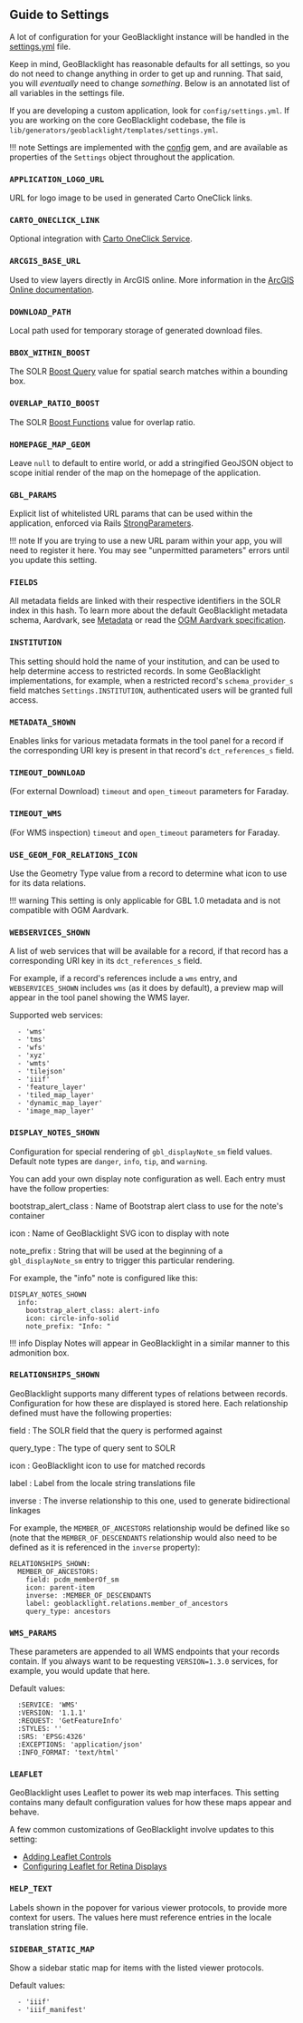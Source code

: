 ## Guide to Settings

A lot of configuration for your GeoBlacklight instance will be handled in the [settings.yml](https://github.com/geoblacklight/geoblacklight/blob/main/lib/generators/geoblacklight/templates/settings.yml) file.

Keep in mind, GeoBlacklight has reasonable defaults for all settings, so you do not need to change anything in order to get up and running. That said, you will *eventually* need to change *something*. Below is an annotated list of all variables in the settings file.

If you are developing a custom application, look for `config/settings.yml`. If you are working on the core GeoBlacklight codebase, the file is `lib/generators/geoblacklight/templates/settings.yml`.

!!! note
    Settings are implemented with the [config](https://github.com/rubyconfig/config) gem, and are available as properties of the `Settings` object throughout the application.

### `APPLICATION_LOGO_URL`

URL for logo image to be used in generated Carto OneClick links.

### `CARTO_ONECLICK_LINK`

Optional integration with [Carto OneClick Service](https://carto.com/engine/open-in-carto/).

### `ARCGIS_BASE_URL`

Used to view layers directly in ArcGIS online. More information in the [ArcGIS Online documentation](https://doc.arcgis.com/en/arcgis-online/reference/use-url-parameters.htm).

### `DOWNLOAD_PATH`

Local path used for temporary storage of generated download files.

### `BBOX_WITHIN_BOOST`

The SOLR [Boost Query](https://solr.apache.org/guide/6_6/the-dismax-query-parser.html) value for spatial search matches within a bounding box.

### `OVERLAP_RATIO_BOOST`

The SOLR [Boost Functions](https://solr.apache.org/guide/6_6/the-dismax-query-parser.html#TheDisMaxQueryParser-Thebf_BoostFunctions_Parameter) value for overlap ratio.

### `HOMEPAGE_MAP_GEOM`

Leave `null` to default to entire world, or add a stringified GeoJSON object to scope initial render of the map on the homepage of the application.

### `GBL_PARAMS`

Explicit list of whitelisted URL params that can be used within the application, enforced via Rails [StrongParameters](https://api.rubyonrails.org/classes/ActionController/StrongParameters.html).

!!! note
    If you are trying to use a new URL param within your app, you will need to register it here. You may see "unpermitted parameters" errors until you update this setting.

### `FIELDS`

All metadata fields are linked with their respective identifiers in the SOLR index in this hash. To learn more about the default GeoBlacklight metadata schema, Aardvark, see [Metadata](../../overview/metadata) or read the [OGM Aardvark specification](https://opengeometadata.org/ogm-aardvark/).

### `INSTITUTION`

This setting should hold the name of your institution, and can be used to help determine access to restricted records. In some GeoBlacklight implementations, for example, when a restricted record's `schema_provider_s` field matches `Settings.INSTITUTION`, authenticated users will be granted full access.

### `METADATA_SHOWN`

Enables links for various metadata formats in the tool panel for a record if the corresponding URI key is present in that record's `dct_references_s` field.

### `TIMEOUT_DOWNLOAD`

(For external Download) `timeout` and `open_timeout` parameters for Faraday.

### `TIMEOUT_WMS`

(For WMS inspection) `timeout` and `open_timeout` parameters for Faraday.

### `USE_GEOM_FOR_RELATIONS_ICON`

Use the Geometry Type value from a record to determine what icon to use for its data relations.

!!! warning
    This setting is only applicable for GBL 1.0 metadata and is not compatible with OGM Aardvark.

### `WEBSERVICES_SHOWN`

A list of web services that will be available for a record, if that record has a corresponding URI key in its `dct_references_s` field.

For example, if a record's references include a `wms` entry, and `WEBSERVICES_SHOWN` includes `wms` (as it does by default), a preview map will appear in the tool panel showing the WMS layer.

Supported web services:

```
  - 'wms'
  - 'tms'
  - 'wfs'
  - 'xyz'
  - 'wmts'
  - 'tilejson'
  - 'iiif'
  - 'feature_layer'
  - 'tiled_map_layer'
  - 'dynamic_map_layer'
  - 'image_map_layer'
```

### `DISPLAY_NOTES_SHOWN`

Configuration for special rendering of `gbl_displayNote_sm` field values. Default note types are `danger`, `info`, `tip`, and `warning`.

You can add your own display note configuration as well. Each entry must have the follow properties:

bootstrap_alert_class
: Name of Bootstrap alert class to use for the note's container

icon
: Name of GeoBlacklight SVG icon to display with note

note_prefix
: String that will be used at the beginning of a `gbl_displayNote_sm` entry to trigger this particular rendering.

For example, the "info" note is configured like this:

```
DISPLAY_NOTES_SHOWN
  info:
    bootstrap_alert_class: alert-info
    icon: circle-info-solid
    note_prefix: "Info: "
```

!!! info
    Display Notes will appear in GeoBlacklight in a similar manner to this admonition box.


### `RELATIONSHIPS_SHOWN`

GeoBlacklight supports many different types of relations between records. Configuration for how these are displayed is stored here. Each relationship defined must have the following properties:

field
: The SOLR field that the query is performed against

query_type
: The type of query sent to SOLR

icon
: GeoBlacklight icon to use for matched records

label
: Label from the locale string translations file

inverse
: The inverse relationship to this one, used to generate bidirectional linkages

For example, the `MEMBER_OF_ANCESTORS` relationship would be defined like so (note that the `MEMBER_OF_DESCENDANTS` relationship would also need to be defined as it is referenced in the `inverse` property):

```
RELATIONSHIPS_SHOWN:
  MEMBER_OF_ANCESTORS:
    field: pcdm_memberOf_sm
    icon: parent-item
    inverse: :MEMBER_OF_DESCENDANTS
    label: geoblacklight.relations.member_of_ancestors
    query_type: ancestors
```

### `WMS_PARAMS`

These parameters are appended to all WMS endpoints that your records contain. If you always want to be requesting `VERSION=1.3.0` services, for example, you would update that here.

Default values:

```
  :SERVICE: 'WMS'
  :VERSION: '1.1.1'
  :REQUEST: 'GetFeatureInfo'
  :STYLES: ''
  :SRS: 'EPSG:4326'
  :EXCEPTIONS: 'application/json'
  :INFO_FORMAT: 'text/html'
```

### `LEAFLET`

GeoBlacklight uses Leaflet to power its web map interfaces. This setting contains many default configuration values for how these maps appear and behave.

A few common customizations of GeoBlacklight involve updates to this setting:

- [Adding Leaflet Controls](../customization/adding_leaflet_controls.md)
- [Configuring Leaflet for Retina Displays](../customization/leaflet_retina_configuration.md)

### `HELP_TEXT`

Labels shown in the popover for various viewer protocols, to provide more context for users. The values here must reference entries in the locale translation string file.

### `SIDEBAR_STATIC_MAP`

Show a sidebar static map for items with the listed viewer protocols.

Default values:

```
  - 'iiif'
  - 'iiif_manifest'
```